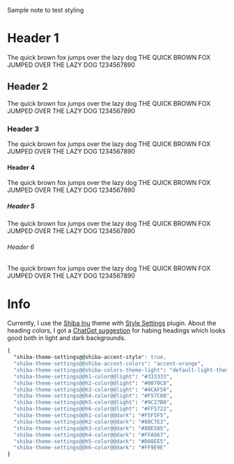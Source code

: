 Sample note to test styling
# Header 1
The quick brown fox jumps over the lazy dog
THE QUICK BROWN FOX JUMPED OVER THE LAZY DOG
1234567890
## Header 2
The quick brown fox jumps over the lazy dog
THE QUICK BROWN FOX JUMPED OVER THE LAZY DOG
1234567890
### Header 3
The quick brown fox jumps over the lazy dog
THE QUICK BROWN FOX JUMPED OVER THE LAZY DOG
1234567890
#### Header 4
The quick brown fox jumps over the lazy dog
THE QUICK BROWN FOX JUMPED OVER THE LAZY DOG
1234567890
##### Header 5
The quick brown fox jumps over the lazy dog
THE QUICK BROWN FOX JUMPED OVER THE LAZY DOG
1234567890
###### Header 6
The quick brown fox jumps over the lazy dog
THE QUICK BROWN FOX JUMPED OVER THE LAZY DOG
1234567890

# Info
Currently, I use the [Shiba Inu](https://publish.obsidian.md/hub/02+-+Community+Expansions/02.05+All+Community+Expansions/Themes/Shiba+Inu) theme with [Style Settings](https://obsidian-plugin-stats.vercel.app/plugins/obsidian-style-settings) plugin. 
About the heading colors, I got a [ChatGpt suggestion](https://chat.openai.com/share/a4e1ee76-d999-4e33-bdec-7f2459e191e7) for habing headings which looks good both in light and dark backgrounds.
```css
{
  "shiba-theme-settings@@shiba-accent-style": true,
  "shiba-theme-settings@@shiba-accent-colors": "accent-orange",
  "shiba-theme-settings@@shiba-colors-theme-light": "default-light-theme",
  "shiba-theme-settings@@h1-color@@light": "#333333",
  "shiba-theme-settings@@h2-color@@light": "#0070C0",
  "shiba-theme-settings@@h3-color@@light": "#4CAF50",
  "shiba-theme-settings@@h4-color@@light": "#F57C00",
  "shiba-theme-settings@@h5-color@@light": "#9C27B0",
  "shiba-theme-settings@@h6-color@@light": "#FF5722",
  "shiba-theme-settings@@h1-color@@dark": "#F5F5F5",
  "shiba-theme-settings@@h2-color@@dark": "#80C7E3",
  "shiba-theme-settings@@h3-color@@dark": "#8BE585",
  "shiba-theme-settings@@h4-color@@dark": "#FFA867",
  "shiba-theme-settings@@h5-color@@dark": "#D88EE5",
  "shiba-theme-settings@@h6-color@@dark": "#FF9E9E"
}
```